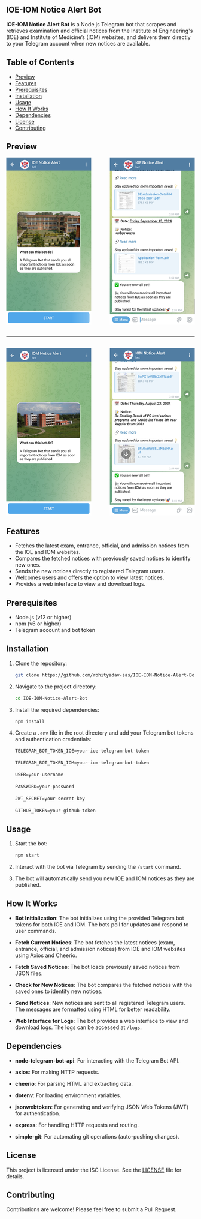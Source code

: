 ## IOE-IOM Notice Alert Bot

**IOE-IOM Notice Alert Bot** is a Node.js Telegram bot that scrapes and retrieves examination and official notices from the Institute of Engineering's (IOE) and Institute of Medicine’s (IOM) websites, and delivers them directly to your Telegram account when new notices are available.

## Table of Contents

- [Preview](#preview)
- [Features](#features)
- [Prerequisites](#prerequisites)
- [Installation](#installation)
- [Usage](#usage)
- [How It Works](#how-it-works)
- [Dependencies](#dependencies)
- [License](#license)
- [Contributing](#contributing)

## Preview
<div style="display:flex; justify-content:space-between">
  <img src="./assets/preview1.png?raw=true" height="100%" width="45%"/> &nbsp;&nbsp;&nbsp;&nbsp;&nbsp;&nbsp;&nbsp;&nbsp;&nbsp;&nbsp;&nbsp
  <img src="./assets/preview2.png?raw=true" height="100%" width="45%"/>
</div>
<br>

***

<br>
<div style="display:flex; justify-content:space-between">
  <img src="./assets/preview3.png?raw=true" height="100%" width="45%"/> &nbsp;&nbsp;&nbsp;&nbsp;&nbsp;&nbsp;&nbsp;&nbsp;&nbsp;&nbsp;&nbsp
  <img src="./assets/preview4.png?raw=true" height="100%" width="45%"/>
</div>

## Features

- Fetches the latest exam, entrance, official, and admission notices from the IOE and IOM websites.
- Compares the fetched notices with previously saved notices to identify new ones.
- Sends the new notices directly to registered Telegram users.
- Welcomes users and offers the option to view latest notices.
- Provides a web interface to view and download logs.

## Prerequisites

- Node.js (v12 or higher)
- npm (v6 or higher)
- Telegram account and bot token

## Installation

1. Clone the repository:
    ```sh
    git clone https://github.com/rohityadav-sas/IOE-IOM-Notice-Alert-Bot.git
    ```

2. Navigate to the project directory:
    ```sh
    cd IOE-IOM-Notice-Alert-Bot
    ```

3. Install the required dependencies:
    ```sh
    npm install
    ```

4. Create a ```.env``` file in the root directory and add your Telegram bot tokens and authentication credentials:
    ```env
    TELEGRAM_BOT_TOKEN_IOE=your-ioe-telegram-bot-token

    TELEGRAM_BOT_TOKEN_IOM=your-iom-telegram-bot-token

    USER=your-username

    PASSWORD=your-password

    JWT_SECRET=your-secret-key

    GITHUB_TOKEN=your-github-token
    ```

## Usage

1. Start the bot:
    ```bash
    npm start
    ```

2. Interact with the bot via Telegram by sending the `/start` command.

3. The bot will automatically send you new IOE and IOM notices as they are published.

## How It Works

- **Bot Initialization**: The bot initializes using the provided Telegram bot tokens for both IOE and IOM. The bots poll for updates and respond to user commands.

- **Fetch Current Notices**: The bot fetches the latest notices (exam, entrance, official, and admission notices) from IOE and IOM websites using Axios and Cheerio.

- **Fetch Saved Notices**: The bot loads previously saved notices from JSON files.

- **Check for New Notices**: The bot compares the fetched notices with the saved ones to identify new notices.

- **Send Notices**: New notices are sent to all registered Telegram users. The messages are formatted using HTML for better readability.

- **Web Interface for Logs**: The bot provides a web interface to view and download logs. The logs can be accessed at `/logs`.

## Dependencies

- **node-telegram-bot-api**: For interacting with the Telegram Bot API.

- **axios**: For making HTTP requests.

- **cheerio**: For parsing HTML and extracting data.

- **dotenv**: For loading environment variables.

- **jsonwebtoken**: For generating and verifying JSON Web Tokens (JWT) for authentication.

- **express**: For handling HTTP requests and routing.

- **simple-git**: For automating git operations (auto-pushing changes).

## License

This project is licensed under the ISC License. See the [LICENSE](./LICENSE) file for details.

## Contributing

Contributions are welcome! Please feel free to submit a Pull Request.
